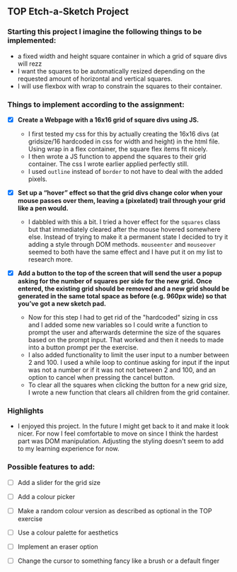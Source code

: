 ## **TOP Etch-a-Sketch Project**

### **Starting this project I imagine the following things to be implemented:**

- a fixed width and height square container in which a grid of square divs will rezz
- I want the squares to be automatically resized depending on the requested amount of horizontal and vertical squares.
- I will use flexbox with wrap to constrain the squares to their container.

### **Things to implement according to the assignment:**

- [x] **Create a Webpage with a 16x16 grid of square divs using JS.**
    - I first tested my css for this by actually creating the 16x16 divs (at gridsize/16 hardcoded in css for width and height) in the html file. Using wrap in a flex container, the square flex items fit nicely.
    - I then wrote a JS function to append the squares to their grid container. The css I wrote earlier applied perfectly still.
    - I used `outline` instead of `border` to not have to deal with the added pixels.

- [x] **Set up a “hover” effect so that the grid divs change color when your mouse passes over them, leaving a (pixelated) trail through your grid like a pen would.**
    - I dabbled with this a bit. I tried a hover effect for the `squares` class but that immediately cleared after the mouse hovered somewhere else. Instead of trying to make it a permanent state I decided to try it adding a style through DOM methods. `mouseenter` and `mouseover` seemed to both have the same effect and I have put it on my list to research more.

- [x] **Add a button to the top of the screen that will send the user a popup asking for the number of squares per side for the new grid. Once entered, the existing grid should be removed and a new grid should be generated in the same total space as before (e.g. 960px wide) so that you’ve got a new sketch pad.**
    - Now for this step I had to get rid of the "hardcoded" sizing in css and I added some new variables so I could write a function to prompt the user and afterwards determine the size of the squares based on the prompt input. That worked and then it needs to made into a button prompt per the exercise. 
    - I also added functionality to limit the user input to a number between 2 and 100. I used a while loop to continue asking for input if the input was not a number or if it was not not between 2 and 100, and an option to cancel when pressing the cancel button.
    - To clear all the squares when clicking the button for a new grid size, I wrote a new function that clears all children from the grid container. 

### Highlights 

- I enjoyed this project. In the future I might get back to it and make it look nicer. For now I feel comfortable to move on since I think the hardest part was DOM manipulation. Adjusting the styling doesn't seem to add to my learning experience for now. 

### Possible features to add:

- [ ] Add a slider for the grid size
- [ ] Add a colour picker
- [ ] Make a random colour version as described as optional in the TOP exercise
- [ ] Use a colour palette for aesthetics
- [ ] Implement an eraser option
- [ ] Change the cursor to something fancy like a brush or a default finger


